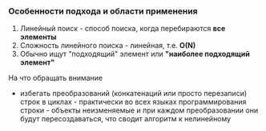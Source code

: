 ### Особенности подхода и области применения
1. Линейный поиск - способ поиска, когда перебираются **все элементы**
2. Сложность линейного поиска - линейная, т.е. **O(N)**
3. Обычно ищут "подходящий" элемент или **"наиболее подходящий элемент"**

На что обращать внимание
- избегать преобразований (конкатенаций или просто перезаписи) строк в циклах - практически во всех языках программирования строки - объекты неизменяемые и при каждом преобразовании они будут пересоздаваться, что сводит алгоритм к нелинейному